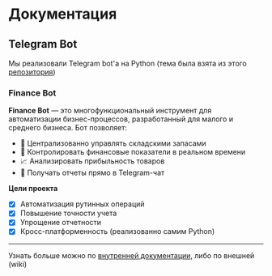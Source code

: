 # Документация
## Telegram Bot
Мы реализовали Telegram bot'а на Python (тема была взята из этого [репозитория](https://github.com/codecrafters-io/build-your-own-x))
### Finance Bot
**Finance Bot** — это многофункциональный инструмент для автоматизации бизнес-процессов, разработанный для малого и среднего бизнеса. Бот позволяет:

- 📌 Централизованно управлять складскими запасами
- 💸 Контролировать финансовые показатели в реальном времени
- 📈 Анализировать прибыльность товаров
- 🤖 Получать отчеты прямо в Telegram-чат

**Цели проекта**  
- [x] Автоматизация рутинных операций  
- [x] Повышение точности учета  
- [x] Упрощение отчетности  
- [x] Кросс-платформенность (реализованно самим Python)

--- 

Узнать больше можно по [внутренней документации](), либо по внешней (wiki)